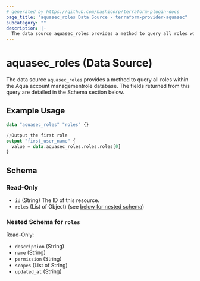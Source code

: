 ```yaml
---
# generated by https://github.com/hashicorp/terraform-plugin-docs
page_title: "aquasec_roles Data Source - terraform-provider-aquasec"
subcategory: ""
description: |-
  The data source aquasec_roles provides a method to query all roles within the Aqua account managementrole database. The fields returned from this query are detailed in the Schema section below.
---
```


# aquasec_roles (Data Source)

The data source `aquasec_roles` provides a method to query all roles within the Aqua account managementrole database. The fields returned from this query are detailed in the Schema section below.

## Example Usage

```terraform
data "aquasec_roles" "roles" {}

//Output the first role
output "first_user_name" {
  value = data.aquasec_roles.roles.roles[0]
}
```

<!-- schema generated by tfplugindocs -->
## Schema

### Read-Only

- `id` (String) The ID of this resource.
- `roles` (List of Object) (see [below for nested schema](#nestedatt--roles))

<a id="nestedatt--roles"></a>
### Nested Schema for `roles`

Read-Only:

- `description` (String)
- `name` (String)
- `permission` (String)
- `scopes` (List of String)
- `updated_at` (String)



